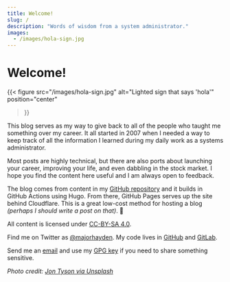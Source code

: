 ```yaml
---
title: Welcome!
slug: /
description: "Words of wisdom from a system administrator."
images:
  - /images/hola-sign.jpg
---
```


# Welcome!

{{< figure 
    src="/images/hola-sign.jpg" 
    alt="Lighted sign that says 'hola'"  
    position="center"
>}}

This blog serves as my way to give back to all of the people who taught me
something over my career. It all started in 2007 when I needed a way to keep
track of all the information I learned during my daily work as a systems
administrator.

Most posts are highly technical, but there are also ports about launching your
career, improving your life, and even dabbling in the stock market. I hope you
find the content here useful and I am always open to feedback.

The blog comes from content in my [GitHub repository] and it builds in GitHub
Actions using Hugo. From there, GitHub Pages serves up the site behind
Cloudflare. This is a great low-cost method for hosting a blog _(perhaps I
should write a post on that)_. 🤔

All content is licensed under [CC-BY-SA 4.0].

[GitHub repository]: https://github.com/major/major.io
[CC-BY-SA 4.0]: https://creativecommons.org/licenses/by-sa/4.0/

Find me on Twitter as [@majorhayden]. My code lives in [GitHub] and [GitLab].

Send me an [email] and use my [GPG key] if you need to share something
sensitive.

[@majorhayden]: https://twitter.com/majorhayden
[GitHub]: https://github.com/major
[GitLab]: https://gitlab.com/majorhayden
[email]: mailto:major@mhtx.net
[GPG key]: https://github.com/major.gpg

_Photo credit: [Jon Tyson via Unsplash](https://unsplash.com/photos/8MMtYM_3xMY)_